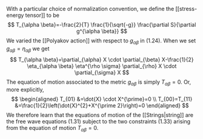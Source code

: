 With a particular choice of normalization convention, we define the [[stress-energy tensor]] to be
$$
T_{\alpha \beta}=-\frac{2}{T} \frac{1}{\sqrt{-g}} \frac{\partial S}{\partial g^{\alpha \beta}}
$$
We varied the [[Polyakov action]] with respect to $g_{\alpha \beta}$ in $(1.24)$. When we set $g_{\alpha \beta}=\eta_{\alpha \beta}$ we get
$$
T_{\alpha \beta}=\partial_{\alpha} X \cdot \partial_{\beta} X-\frac{1}{2} \eta_{\alpha \beta} \eta^{\rho \sigma} \partial_{\rho} X \cdot \partial_{\sigma} X
$$
The equation of motion associated to the metric $g_{\alpha \beta}$ is simply $T_{\alpha \beta}=0$. Or, more explicitly,
$$
\begin{aligned}
T_{01} &=\dot{X} \cdot X^{\prime}=0 \\
T_{00}=T_{11} &=\frac{1}{2}\left(\dot{X}^{2}+X^{\prime 2}\right)=0
\end{aligned}
$$
We therefore learn that the equations of motion of the [[Strings|string]] are the free wave equations (1.31) subject to the two constraints (1.33) arising from the equation of motion $T_{\alpha \beta}=0$.